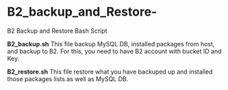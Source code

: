 # B2_backup_and_Restore-
B2 Backup and Restore Bash Script

**B2_backup.sh** 
This file backup MySQL DB, installed packages from host, and backup to B2. For this, you need to have B2 account with bucket ID and Key. 

**B2_restore.sh**
This file restore what you have backuped up and installed those packages lists as well as MySQL DB. 
